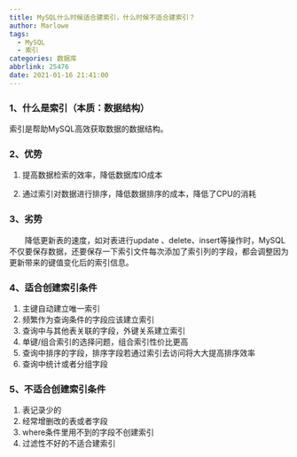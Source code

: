 ```yaml
---
title: MySQL什么时候适合建索引，什么时候不适合建索引？
author: Marlowe
tags:
  - MySQL
  - 索引
categories: 数据库
abbrlink: 25476
date: 2021-01-16 21:41:00
---
```


<!--more-->

### 1、什么是索引（本质：数据结构）

索引是帮助MySQL高效获取数据的数据结构。

### 2、优势

1. 提高数据检索的效率，降低数据库IO成本

2. 通过索引对数据进行排序，降低数据排序的成本，降低了CPU的消耗

### 3、劣势
　　降低更新表的速度，如对表进行update 、delete、insert等操作时，MySQL不仅要保存数据，还要保存一下索引文件每次添加了索引列的字段，都会调整因为更新带来的键值变化后的索引信息。

### 4、适合创建索引条件
1. 主键自动建立唯一索引
2. 频繁作为查询条件的字段应该建立索引
3. 查询中与其他表关联的字段，外键关系建立索引
4. 单键/组合索引的选择问题，组合索引性价比更高
5. 查询中排序的字段，排序字段若通过索引去访问将大大提高排序效率
6. 查询中统计或者分组字段

### 5、不适合创建索引条件
1. 表记录少的
2. 经常增删改的表或者字段
3. where条件里用不到的字段不创建索引
4. 过滤性不好的不适合建索引